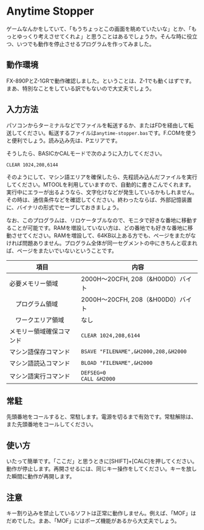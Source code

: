 # Anytime Stopper

ゲームなんかをしていて、「もうちょっとこの画面を眺めていたいな」とか、「もっとゆっくり考えさせてくれよ」と思うことはあるでしょうか。そんな時に役立つ、いつでも動作を停止させるプログラムを作ってみました。

## 動作環境
 FX-890PとZ-1GRで動作確認しました。ということは、Z-1でも動くはずです。まあ、特別なことをしている訳でもないので大丈夫でしょう。

## 入力方法

パソコンからターミナルなどでファイルを転送するか、またはFDを経由して転送してください。転送するファイルは```anytime-stopper.bas```です。F.COMを使うと便利でしょう。読み込み先は、Pエリアです。

そうしたら、BASICかCALモードで次のように入力してください。

```
CLEAR 1024,208,6144
```

そのようにして、マシン語エリアを確保したら、先程読み込んだファイルを実行してください。MTOOLを利用していますので、自動的に書きこんでくれます。実行中にエラーが出るようなら、文字化けなどが発生しているかもしれません。その時は、通信条件などを確認してください。終わったならば、外部記憶装置に、バイナリの形式でセーブしておきましょう。

なお、このプログラムは、リロケータブルなので、モニタで好きな番地に移動することが可能です。RAMを増設していない方は、どの番地でも好きな番地に移動させてください。RAMを増設して、64KB以上ある方でも、ページをまたがなければ問題ありません。プログラム全体が同一セグメントの中にきちんと収まれば、ページをまたいでいないということです。

| 項目 | 内容 |
| --- |--- |
| 必要メモリー領域 | 2000H〜20CFH, 208（&H00D0）バイト
| 　プログラム領域 | 2000H〜20CFH, 208（&H00D0）バイト
| 　ワークエリア領域 | なし
| メモリー領域確保コマンド | ```CLEAR 1024,208,6144```
| マシン語保存コマンド | ```BSAVE "FILENAME",&H2000,208,&H2000```
| マシン語読込コマンド | ```BLOAD "FILENAME",&H2000```
| マシン語実行コマンド | ```DEFSEG=0```<br>```CALL &H2000```

## 常駐
先頭番地をコールすると、常駐します。電源を切るまで有効です。常駐解除は、また先頭番地をコールしてください。

## 使い方
いたって簡単です。「ここだ」と思うときに[SHIFT]+[CALC]を押してください。動作が停止します。再開させるには、同じキー操作をしてください。キーを放した瞬間に動作が再開します。

## 注意
キー割り込みを禁止しているソフトは正常に動作しません。例えば、「MOF」はだめでした。まあ、「MOF」にはポーズ機能があるから大丈夫でしょう。
